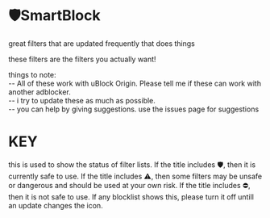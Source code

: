 # 🛡️SmartBlock
great filters that are updated frequently that does things

these filters are the filters you actually want!

things to note:  
-- All of these work with uBlock Origin. Please tell me if these can work with another adblocker.  
-- i try to update these as much as possible.  
-- you can help by giving suggestions. use the issues page for suggestions  

# KEY
this is used to show the status of filter lists.
If the title includes 🛡️, then it is currently safe to use.
If the title includes ⚠️, then some filters may be unsafe or dangerous and should be used at your own risk.
If the title includes ⛔, then it is not safe to use. If any blocklist shows this, please turn it off untill an update changes the icon.
